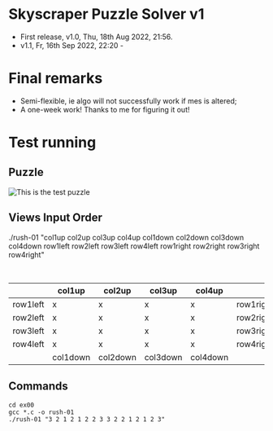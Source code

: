 # Skyscraper Puzzle Solver v1
- First release, v1.0, Thu, 18th Aug 2022, 21:56.
- v1.1, Fr, 16th Sep 2022, 22:20 -

# Final remarks
- Semi-flexible, ie algo will not successfully work 
if mes is altered;
- A one-week work! Thanks to me for figuring it out!

# Test running

## Puzzle
![This is the test puzzle](https://steamuserimages-a.akamaihd.net/ugc/947343292121732592/A6E3950ABFA019E3D5C78A3C202AE6A365FD93C1/)

## Views Input Order
./rush-01 "col1up col2up col3up col4up col1down col2down col3down col4down row1left row2left row3left row4left row1right row2right row3right row4right"

<br />

|          | col1up | col2up | col3up | col4up |           |
| -------- | ------ | ------ | ------ | ------ | --------- |
| row1left |   x    |   x    |   x    |   x    | row1right |
| row2left |   x    |   x    |   x    |   x    | row2right |
| row3left |   x    |   x    |   x    |   x    | row3right |
| row4left |   x    |   x    |   x    |   x    | row4right |
|          | col1down | col2down | col3down | col4down |           |

## Commands
```
cd ex00
gcc *.c -o rush-01
./rush-01 "3 2 1 2 1 2 2 3 3 2 2 1 2 1 2 3"
```
